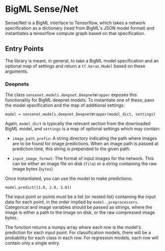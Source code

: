 # BigML Sense/Net

Sense/Net is a BigML interface to Tensorflow, which takes a network
specification as a dictionary (read from BigML's JSON model format)
and instantiates a tensorflow compute graph based on that
specification.

## Entry Points

The library is meant, in general, to take a BigML model specification
and an optional map of settings and return a `tf.keras.Model` based on
these arguments.

### Deepnets

The class `sensenet.models.deepnet.DeepnetWrapper` exposes this
functionality for BigML deepnet models.  To instantiate one of these,
pass the model specification and the map of additional settings:

```
model = sensenet.models.deepnet.DeepnetWrapper(model_dict, settings)
```

Again, `model_dict` is typically the relevant section from the
downloaded BigML model, and `settings` is a map of optional settings
which may contain:

- `image_path_prefix`: A string directory indicating the path where
  images are to be found for image predictions.  When an image path is
  passed at prediction time, this string is prepended to the given
  path.

- `input_image_format`: The format of input images for the network.
  This can be either an image file on disk (`file`) or a string
  containing the raw image bytes (`bytes`)

Once instantiated, you can use the model to make predictions:

```
model.predict([1.0, 2.0, 3.0])
```

The input point or points must be a list (or nested list) containing
the input data for each point, in the order implied by
`model._preprocessors`.  Categorical and image variables should be
passed as strings, where the image is either a path to the image on
disk, or the raw compressed image bytes.

The function returns a numpy array where each row is the model's
prediction for each input point.  For classification models, there
will be a probability for each class in each row.  For regression
models, each row will contain only a single entry.

